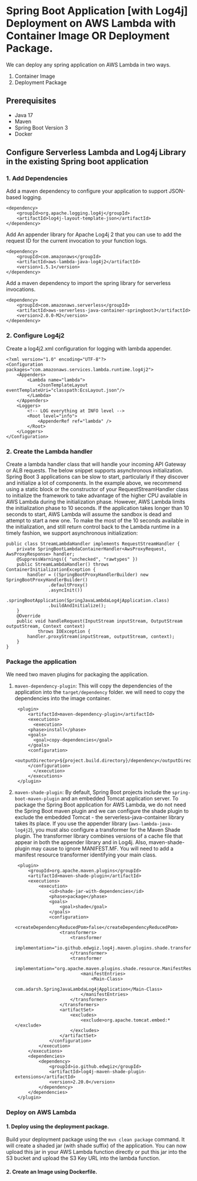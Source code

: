 # Spring Boot Application [with Log4j] Deployment on AWS Lambda with Container Image OR Deployment Package.
We can deploy any spring application on AWS Lambda in two ways. 
1. Container Image
2. Deployment Package

## Prerequisites
- Java 17
- Maven 
- Spring Boot Version 3
- Docker 

## Configure Serverless Lambda and Log4j Library in the existing Spring boot application
### 1. Add Dependencies
Add a maven dependency to configure your application to support JSON-based logging.

	<dependency>
		<groupId>org.apache.logging.log4j</groupId>
		<artifactId>log4j-layout-template-json</artifactId>
	</dependency>

Add An appender library for Apache Log4j 2 that you can use to add the request ID for the current invocation to your function logs.
		
	<dependency>
		<groupId>com.amazonaws</groupId>
		<artifactId>aws-lambda-java-log4j2</artifactId>
		<version>1.5.1</version>
	</dependency>

Add a maven dependency to import the spring library for serverless invocations.
	
	<dependency>
	    <groupId>com.amazonaws.serverless</groupId>
	    <artifactId>aws-serverless-java-container-springboot3</artifactId>
	    <version>2.0.0-M2</version>
	</dependency>

### 2. Configure Log4j2
Create a log4j2.xml configuration for logging with lambda appender.

	<?xml version="1.0" encoding="UTF-8"?>
	<Configuration packages="com.amazonaws.services.lambda.runtime.log4j2">
	    <Appenders>
	        <Lambda name="lambda">
				<JsonTemplateLayout eventTemplateUri="classpath:EcsLayout.json"/>
	        </Lambda>
	    </Appenders>
	    <Loggers>
	        <!-- LOG everything at INFO level -->
	        <Root level="info">
	            <AppenderRef ref="lambda" />
	        </Root>
	    </Loggers>
	</Configuration>




 	


### 2. Create the Lambda handler
Create a lambda handler class that will handle your incoming API Gateway or ALB requests. The below snippet supports asynchronous initialization.</br>
Spring Boot 3 applications can be slow to start, particularly if they discover and initialize a lot of components. In the example above, we recommend using a static block or the constructor of your RequestStreamHandler class to initialize the framework to take advantage of the higher CPU available in AWS Lambda during the initialization phase. However, AWS Lambda limits the initialization phase to 10 seconds. If the application takes longer than 10 seconds to start, AWS Lambda will assume the sandbox is dead and attempt to start a new one. To make the most of the 10 seconds available in the initialization,
and still return control back to the Lambda runtime in a timely fashion, we support asynchronous initialization:


	public class StreamLambdaHandler implements RequestStreamHandler {
	    private SpringBootLambdaContainerHandler<AwsProxyRequest, AwsProxyResponse> handler;
	    @SuppressWarnings({ "unchecked", "rawtypes" })
		public StreamLambdaHandler() throws ContainerInitializationException {
	        handler = ((SpringBootProxyHandlerBuilder) new SpringBootProxyHandlerBuilder()
	                .defaultProxy()
	                .asyncInit())
	                .springBootApplication(SpringJavaLambdaLog4jApplication.class)
	                .buildAndInitialize();
	    }
	    @Override
	    public void handleRequest(InputStream inputStream, OutputStream outputStream, Context context)
	            throws IOException {
	        handler.proxyStream(inputStream, outputStream, context);
	    }
	}
### Package the application
We need two maven plugins for packaging the application.
1. `maven-dependency-plugin`: This will copy the dependencies of the application into the `target/dependency` folder. we will need to copy the dependencies into the image container.

		<plugin>
		    <artifactId>maven-dependency-plugin</artifactId>
		    <executions>
		      <execution>
			<phase>install</phase>
			<goals>
			  <goal>copy-dependencies</goal>
			</goals>
			<configuration>
			  <outputDirectory>${project.build.directory}/dependency</outputDirectory>
			</configuration>
		      </execution>
		    </executions>
		</plugin>
   
2. `maven-shade-plugin`: By default, Spring Boot projects include the `spring-boot-maven-plugin` and an embedded Tomcat application server. To package the Spring Boot application for AWS Lambda, we do not need the Spring Boot maven plugin and we can configure the shade plugin to exclude the embedded Tomcat - the serverless-java-container library takes its place.
If you use the appender library (`aws-lambda-java-log4j2`), you must also configure a transformer for the Maven Shade plugin. The transformer library combines versions of a cache file that appear in both the appender library and in Log4j. Also, maven-shade-plugin may cause to ignore MANIFEST.MF. You will need to add a manifest resource transformer identifying your main class.

		<plugin>
			<groupId>org.apache.maven.plugins</groupId>
			<artifactId>maven-shade-plugin</artifactId>
			<executions>
				<execution>
					<id>shade-jar-with-dependencies</id>
					<phase>package</phase>
					<goals>
						<goal>shade</goal>
					</goals>
					<configuration>
						<createDependencyReducedPom>false</createDependencyReducedPom>
						<transformers>
							<transformer
								implementation="io.github.edwgiz.log4j.maven.plugins.shade.transformer.Log4j2PluginCacheFileTransformer">
							</transformer>
							<transformer
								implementation="org.apache.maven.plugins.shade.resource.ManifestResourceTransformer">
								<manifestEntries>
									<Main-Class>
										com.adarsh.SpringJavaLambdaLog4jApplication</Main-Class>
								</manifestEntries>
							</transformer>
						</transformers>
						<artifactSet>
							<excludes>
								<exclude>org.apache.tomcat.embed:*</exclude>
							</excludes>
						</artifactSet>
					</configuration>
				</execution>
			</executions>
			<dependencies>
				<dependency>
					<groupId>io.github.edwgiz</groupId>
					<artifactId>log4j-maven-shade-plugin-extensions</artifactId>
					<version>2.20.0</version>
				</dependency>
			</dependencies>
		</plugin>

### Deploy on AWS Lambda

#### 1. Deploy using the deployment package.
Build your deployment package using the `mvn clean package` command. It will create a shaded jar (with shade suffix) of the application. You can now upload this jar in your AWS Lambda function directly or put this jar into the S3 bucket and upload the S3 Key URL into the lambda function.

#### 2. Create an Image using Dockerfile.






